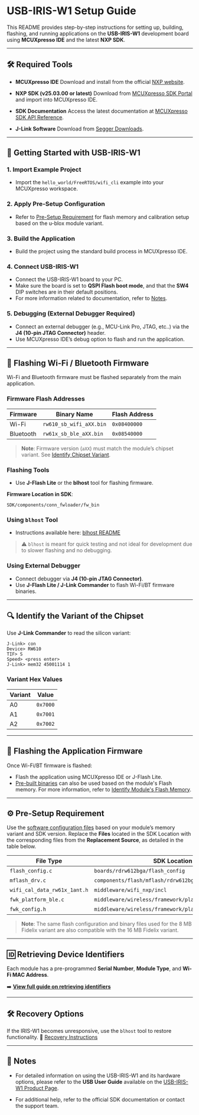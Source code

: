 # USB-IRIS-W1 Setup Guide

This README provides step-by-step instructions for setting up, building, flashing, and running applications on the **USB-IRIS-W1** development board using **MCUXpresso IDE** and the latest **NXP SDK**.

---

## 🛠️ Required Tools

- **MCUXpresso IDE**
  Download and install from the official [NXP website](https://www.nxp.com/mcuxpresso/ide).

- **NXP SDK (v25.03.00 or latest)**
  Download from [MCUXpresso SDK Portal](https://mcuxpresso.nxp.com/en/welcome) and import into MCUXpresso IDE.

- **SDK Documentation**
  Access the latest documentation at [MCUXpresso SDK API Reference](https://mcuxpresso.nxp.com/mcuxsdk/latest/html/index.html).

- **J-Link Software**
  Download from [Segger Downloads](https://www.segger.com/downloads/jlink/).

---

## 🚀 Getting Started with USB-IRIS-W1

### 1. Import Example Project

- Import the `hello_world/FreeRTOS/wifi_cli` example into your MCUXpresso workspace.

### 2. Apply Pre-Setup Configuration

- Refer to [Pre-Setup Requirement](#️-pre-setup-requirement) for flash memory and calibration setup based on the u-blox module variant.

### 3. Build the Application

- Build the project using the standard build process in MCUXpresso IDE.

### 4. Connect USB-IRIS-W1

- Connect the USB-IRIS-W1 board to your PC.
- Make sure the board is set to **QSPI Flash boot mode**, and that the **SW4** DIP switches are in their default positions.
- For more information related to documentation, refer to [Notes](#-notes).

### 5. Debugging (External Debugger Required)

- Connect an external debugger (e.g., MCU-Link Pro, JTAG, etc..) via the **J4 (10-pin JTAG Connector)** header.
- Use MCUXpresso IDE’s debug option to flash and run the application.

---

## 📡 Flashing Wi-Fi / Bluetooth Firmware

Wi-Fi and Bluetooth firmware must be flashed separately from the main application.

### Firmware Flash Addresses

| Firmware | Binary Name | Flash Address |
|----------|-------------|----------------|
| Wi-Fi    | `rw610_sb_wifi_aXX.bin` | `0x08400000` |
| Bluetooth| `rw61x_sb_ble_aXX.bin` | `0x08540000` |

> **Note**: Firmware version (`aXX`) must match the module’s chipset variant. See [Identify Chipset Variant](#-identify-the-variant-of-the-chipset).

### Flashing Tools

- Use **J-Flash Lite** or the **blhost** tool for flashing firmware.

**Firmware Location in SDK**:
```
SDK/components/conn_fwloader/fw_bin
```

### Using `blhost` Tool

- Instructions available here: [blhost README](../recovery_tool/blhost/README.md)
> ⚠️ `blhost` is meant for quick testing and not ideal for development due to slower flashing and no debugging.

### Using External Debugger

- Connect debugger via **J4 (10-pin JTAG Connector)**.
- Use **J-Flash Lite / J-Link Commander** to flash Wi-Fi/BT firmware binaries.

---

## 🔍 Identify the Variant of the Chipset

Use **J-Link Commander** to read the silicon variant:

```shell
J-Link> con
Device> RW610
TIF> S
Speed> <press enter>
J-Link> mem32 45001114 1
```

### Variant Hex Values

| Variant | Value    |
|---------|----------|
| A0      | `0x7000` |
| A1      | `0x7001` |
| A2      | `0x7002` |

---

## 🔧 Flashing the Application Firmware

Once Wi-Fi/BT firmware is flashed:

- Flash the application using MCUXpresso IDE or J-Flash Lite.
- [Pre-built binaries](/MCUXpresso/IRIS-W1/compiled_binaries/) can also be used based on the module's Flash memory. For more information, refer to [Identify Module's Flash Memory](/MCUXpresso/IRIS-W1/README.md#identifying-module-flash-memory).

---

## ⚙️ Pre-Setup Requirement

Use the [software configuration files](/MCUXpresso/IRIS-W1/sw_config/) based on your module’s memory variant and SDK version. Replace the **Files** located in the SDK Location with the corresponding files from the **Replacement Source**, as detailed in the table below.

| File Type | SDK Location | Replacement Source |
|-----------|--------------|--------------------|
| `flash_config.c` | `boards/rdrw612bga/flash_config` | [flash_config](/MCUXpresso/IRIS-W1/sw_config/flash_config/) |
| `mflash_drv.c` | `components/flash/mflash/rdrw612bga` | [flash_drv](/MCUXpresso/IRIS-W1/sw_config/flash_drv/) |
| `wifi_cal_data_rw61x_1ant.h` | `middleware/wifi_nxp/incl` | [wifi_Calibration](/MCUXpresso/IRIS-W1/sw_config/wifi_Calibration/) |
| `fwk_platform_ble.c` | `middleware/wireless/framework/platform/rw61x` | [BT_802_15_4_Calibration_Files](/MCUXpresso/IRIS-W1/sw_config/BT_802_15_4_Calibration_Files/) |
| `fwk_config.h` | `middleware/wireless/framework/platform/rw61x/configs` | [BT_802_15_4_Calibration_Files](/MCUXpresso/IRIS-W1/sw_config/BT_802_15_4_Calibration_Files/) |

> **Note**: The same flash configuration and binary files used for the 8 MB Fidelix variant are also compatible with the 16 MB Fidelix variant.

---

## 🆔 Retrieving Device Identifiers

Each module has a pre-programmed **Serial Number**, **Module Type**, and **Wi-Fi MAC Address**.

➡️ **[View full guide on retrieving identifiers](/MCUXpresso/IRIS-W1/example_code/README.md)**

---

## 🛠️ Recovery Options

If the IRIS-W1 becomes unresponsive, use the `blhost` tool to restore functionality.
🔗 [Recovery Instructions](/MCUXpresso/IRIS-W1/recovery_tool/blhost/)

---

## 📘 Notes

- For detailed information on using the USB-IRIS-W1 and its hardware options, please refer to the **USB User Guide** available on the [USB-IRIS-W1 Product Page](https://www.u-blox.com/en/product/usb-iris-w1?legacy=Current#Documentation-&-resources).

- For additional help, refer to the official SDK documentation or contact the support team.
